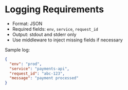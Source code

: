 # Logging Requirements

- Format: JSON
- Required fields: `env`, `service`, `request_id`
- Output: stdout and stderr only
- Use middleware to inject missing fields if necessary

Sample log:
```json
{
  "env": "prod",
  "service": "payments-api",
  "request_id": "abc-123",
  "message": "payment processed"
}
```
